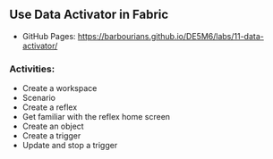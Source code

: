 ## Use Data Activator in Fabric
- GitHub Pages: https://barbourians.github.io/DE5M6/labs/11-data-activator/

### Activities:
- Create a workspace
- Scenario
- Create a reflex
- Get familiar with the reflex home screen
- Create an object
- Create a trigger
- Update and stop a trigger
